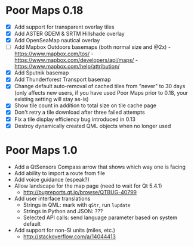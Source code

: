 Poor Maps 0.18
==============

 * [X] Add support for transparent overlay tiles
 * [X] Add ASTER GDEM & SRTM Hillshade overlay
 * [X] Add OpenSeaMap nautical overlay
 * [ ] Add Mapbox Outdoors basemaps (both normal size and @2x)
       - https://www.mapbox.com/tos/
       - https://www.mapbox.com/developers/api/maps/
       - https://www.mapbox.com/help/attribution/
 * [X] Add Sputnik basemap
 * [X] Add Thunderforest Transport basemap
 * [X] Change default auto-removal of cached tiles from "never"
       to 30 days (only affects new users, if you have used Poor Maps
       prior to 0.18, your existing setting will stay as-is)
 * [X] Show tile count in addition to total size on tile cache page
 * [X] Don't retry a tile download after three failed attempts
 * [X] Fix a tile display efficiency bug introduced in 0.13
 * [X] Destroy dynamically created QML objects when no longer used

Poor Maps 1.0
=============

 * Add a QtSensors Compass arrow that shows which way one is facing
 * Add ability to import a route from file
 * Add voice guidance (espeak?)
 * Allow landscape for the map page (need to wait for Qt 5.4.1)
   - <http://bugreports.qt.io/browse/QTBUG-40799>
 * Add user interface translations
   - Strings in QML: mark with `qStr`, run `lupdate`
   - Strings in Python and JSON: ???
   - Selected API calls: send language parameter based on system default
 * Add support for non-SI units (miles, etc.)
   - <http://stackoverflow.com/a/14044413>
